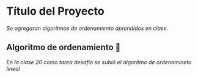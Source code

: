 # Título del Proyecto

_Se agregaran algoritmos de ordenamiento aprendidos en clase._

## Algoritmo de ordenamiento 🚀

_En la clase 20 como tarea desafio se subió el algoritmo de ordenamineto lineal_




